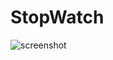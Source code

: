 # StopWatch

![screenshot](https://github.com/Vishal02-wish/Stop-Watch/blob/049f056881cca940e2c41907949883f03c80c6f7/Screenshot%202024-06-06%20093114.png?raw=true)